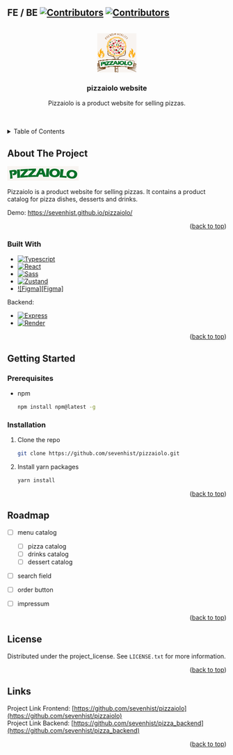 <!-- Improved compatibility of back to top link: See: https://github.com/othneildrew/Best-README-Template/pull/73 -->
<a id="readme-top"></a>
<!--
*** Thanks for checking out the Best-README-Template. If you have a suggestion
*** that would make this better, please fork the repo and create a pull request
*** or simply open an issue with the tag "enhancement".
*** Don't forget to give the project a star!
*** Thanks again! Now go create something AMAZING! :D
-->



<!-- PROJECT SHIELDS -->
<!--
*** I'm using markdown "reference style" links for readability.
*** Reference links are enclosed in brackets [ ] instead of parentheses ( ).
*** See the bottom of this document for the declaration of the reference variables
*** for contributors-url, forks-url, etc. This is an optional, concise syntax you may use.
*** https://www.markdownguide.org/basic-syntax/#reference-style-links
-->
## FE / BE [![Contributors][contributors-shield]][contributors-url] [![Contributors][contributors-shield2]][contributors-url2]



<!-- PROJECT LOGO -->
<br />
<div align="center">
  <a href="https://github.com/sevenhist/pizzaiolo">
    <img src="public/icons/icon-96x96.png" alt="Logo" width="90" height="90">
  </a>

<h3 align="center">pizzaiolo website</h3>

  <p align="center">
    Pizzaiolo is a product website for selling pizzas.
    <br />
    <!-- <a href="https://github.com/github_username/repo_name"><strong>Explore the docs »</strong></a> -->
    <br />
    <br />
  </p>
</div>



<!-- TABLE OF CONTENTS -->
<details>
  <summary>Table of Contents</summary>
  <ol>
    <li>
      <a href="#about-the-project">About The Project</a>
      <ul>
        <li><a href="#built-with">Built With</a></li>
      </ul>
    </li>
    <li>
      <a href="#getting-started">Getting Started</a>
      <ul>
        <li><a href="#prerequisites">Prerequisites</a></li>
        <li><a href="#installation">Installation</a></li>
      </ul>
    </li>
    <li><a href="#roadmap">Roadmap</a></li>
    <li><a href="#license">License</a></li>
    <li><a href="#links">Links</a></li>
  </ol>
</details>



<!-- ABOUT THE PROJECT -->
## About The Project

[![Product Name Screen Shot][product-screenshot]]("public/icons/icon-96x96.png)

Pizzaiolo is a product website for selling pizzas. It contains a product catalog for pizza dishes, desserts and drinks.  

Demo: https://sevenhist.github.io/pizzaiolo/

<p align="right">(<a href="#readme-top">back to top</a>)</p>



### Built With

* [![Typescript][TS.js]][TS-url]
* [![React][React.js]][React-url]
* [![Sass][Sass.js]][Sass-url]
* [![Zustand][Zustand.js]][Zustand-url]
* [![Figma][Figma]][Figma-url]

Backend:
* [![Express][Express.js]][Express-url]
* [![Render][Render.js]][Render-url]
  

<p align="right">(<a href="#readme-top">back to top</a>)</p>


<!-- GETTING STARTED -->
## Getting Started

### Prerequisites

* npm
  ```sh
  npm install npm@latest -g
  ```

### Installation

1. Clone the repo
   ```sh
   git clone https://github.com/sevenhist/pizzaiolo.git
   ```
2. Install yarn packages
   ```sh
   yarn install
   ```
<!-- 3. start the server -->

<p align="right">(<a href="#readme-top">back to top</a>)</p>



<!-- ROADMAP -->
## Roadmap

- [ ] menu catalog
    - [ ] pizza catalog
    - [ ] drinks catalog
    - [ ] dessert catalog
- [ ] search field
- [ ] order button  
- [ ] impressum  


<p align="right">(<a href="#readme-top">back to top</a>)</p>




<!-- LICENSE -->
## License

Distributed under the project_license. See `LICENSE.txt` for more information.

<p align="right">(<a href="#readme-top">back to top</a>)</p>



<!-- Links -->
## Links

Project Link Frontend: [https://github.com/sevenhist/pizzaiolo](https://github.com/sevenhist/pizzaiolo)  
Project Link Backend: [https://github.com/sevenhist/pizza_backend](https://github.com/sevenhist/pizza_backend)

<p align="right">(<a href="#readme-top">back to top</a>)</p>



<!-- MARKDOWN LINKS & IMAGES -->
<!-- https://www.markdownguide.org/basic-syntax/#reference-style-links -->
[contributors-shield]: https://img.shields.io/github/contributors/sevenhist/pizzaiolo.svg?style=for-the-badge
[contributors-url]: https://github.com/sevenhist/pizzaiolo/graphs/contributors
[contributors-shield2]: https://img.shields.io/github/contributors/sevenhist/pizza_backend.svg?style=for-the-badge
[contributors-url2]: https://github.com/sevenhist/pizza_backend/graphs/contributors

[forks-shield]: https://img.shields.io/github/forks/github_username/repo_name.svg?style=for-the-badge
[forks-url]: https://github.com/github_username/repo_name/network/members
[stars-shield]: https://img.shields.io/github/stars/github_username/repo_name.svg?style=for-the-badge
[stars-url]: https://github.com/github_username/repo_name/stargazers
[issues-shield]: https://img.shields.io/github/issues/github_username/repo_name.svg?style=for-the-badge
[issues-url]: https://github.com/github_username/repo_name/issues
[license-shield]: https://img.shields.io/github/license/github_username/repo_name.svg?style=for-the-badge
[license-url]: https://github.com/github_username/repo_name/blob/master/LICENSE.txt
[linkedin-shield]: https://img.shields.io/badge/-LinkedIn-black.svg?style=for-the-badge&logo=linkedin&colorB=555
[linkedin-url]: https://linkedin.com/in/linkedin_username
[product-screenshot]: public/LOGO_Name_Kopie.jpg

[Sass.js]: https://img.shields.io/badge/sass-CC6699?style=for-the-badge&logo=sass&logoColor=white
[Sass-url]: https://sass-lang.com/
[TS.js]: https://img.shields.io/badge/typescript-3178C6?style=for-the-badge&logo=typescript&logoColor=white
[TS-url]: https://www.typescriptlang.org/
[React.js]: https://img.shields.io/badge/React-20232A?style=for-the-badge&logo=react&logoColor=61DAFB
[React-url]: https://reactjs.org/

[Figma.js]: https://img.shields.io/badge/figma-F24E1E?style=for-the-badge&logo=figma&logoColor=white
[Figma-url]: https://figma.com/


[Express.js]: https://img.shields.io/badge/express.js-000000?style=for-the-badge&logo=express&logoColor=white
[Express-url]: https://expressjs.com/

[Zustand.js]: https://img.shields.io/badge/zustand-FFDD00?style=for-the-badge&logo=zustand&logoColor=black
[Zustand-url]: https://zustand-demo.pmnd.rs/

[Render.js]: https://img.shields.io/badge/render-0466D6?style=for-the-badge&logo=render&logoColor=white
[Render-url]: https://render.com/




<!-- # dev-archive:
## 1st installation of yarn-components
1. yarn install 
2. yarn add sass
3. yarn add react-router-dom
4. yarn add axios
5. yarn add zustand
6. yarn add  workbox-webpack-plugin
7. yarn start -->